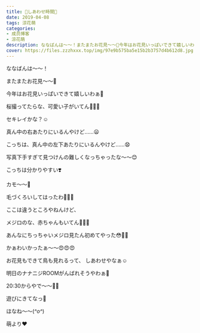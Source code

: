 ```yaml
---
title: 🌸しあわせ時間🐥
date: 2019-04-08
tags: 涼花萌
categories: 
- 成员博客
- 涼花萌
description: ななばんは〜〜！またまたお花見〜〜🌸今年はお花見いっぱいできて嬉しいわぁ🥰桜撮ってたらな、可愛い子がいてん🐥💓💓セキレイかな？☺️...
cover: https://files.zzzhxxx.top/img/97e9b575ba5e15b2b3757d4b612d8.jpg 
---
```







ななばんは〜〜！





またまたお花見〜〜🌸








今年はお花見いっぱいできて嬉しいわぁ🥰





桜撮ってたらな、可愛い子がいてん🐥💓💓







セキレイかな？☺️





真ん中の右あたりにいるんやけど……😦

















こっちは、真ん中の左下あたりにいるんやけど……😧









写真下手すぎて見つけんの難しくなっちゃったな〜〜😊











こっちは分かりやすい❣️


カモ〜〜🦆






毛づくろいしてはったわ🦆💓💓











ここは違うところやねんけど、



メジロのな、赤ちゃんもいてん💓💓💓







あんなにちっちゃいメジロ見たん初めてやった😳💓💓






かぁわいかったぁ〜〜😍😍😍






お花見もできて鳥も見れるって、
しあわせやなぁ☺️











明日のナナニジROOMがんばれそうやわぁ🐥


20:30からやで〜〜💓💓



遊びにきてなっ🤗







ほなね〜〜(*^o^*)



萌より❤︎



